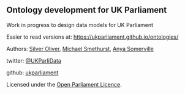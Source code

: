 Ontology development for UK Parliament
--------------------------------------

Work in progress to design data models for UK Parliament

Easier to read versions at: https://ukparliament.github.io/ontologies/

Authors: [Silver Oliver](https://twitter.com/silveroliver), [Michael Smethurst](https://twitter.com/fantasticlife), [Anya Somerville](https://twitter.com/bitten_)

twitter: [@UKParliData](https://twitter.com/ukparlidata)

github: [ukparliament](https://github.com/ukparliament)





Licensed under the [Open Parliament Licence](http://www.parliament.uk/site-information/copyright/open-parliament-licence/).
